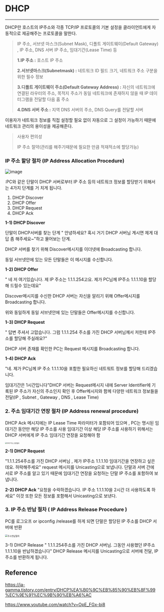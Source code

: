 # DHCP

---

DHCP란 호스트의 IP주소와 각종 TCP/IP 프로토콜의 기본 설정을 클라이언트에게 자동적으로 제공해주는 프로토콜을 말한다.

> IP 주소, 서브넷 마스크(Subnet Mask), 디폴트 게이트웨이(Default Gateway) , IP 주소, DNS 서버 IP 주소, 임대기간(Lease Time) 등
>
> **1.IP 주소 :** 호스트 IP 주소
>
> **2.서브넷마스크(Subnetmask) :** 네트워크 ID 필드 크기, 네트워크 주소 구분을 위한 필수 정보
>
> **3.디폴트 게이트웨이 주소(Default Gateway Address) :** 자신의 네트워크에 연결된 라우터의 주소, 목적지 주소가 동일 네트워크에 존재하지 않을 때 IP 데이터그램을 전달할 다음 홉 주소
>
> **4.DNS 서버 주소 :** 지역 DNS 서버의 주소, DNS Query를 전달할 서버



이용자가 네트워크 정보를 직접 설정할 필요 없이 자동으로 그 설정이 가능하기 때문에 네트워크 관리의 용이성을 제공해준다.

> 사용자 편의성
>
> IP 주소 절약(관리를 해주기때문에 필요한 만큼 적재적소에 할당가능)





### IP 주소 할당 절차 (IP Address Allocation Procedure)

![image](https://user-images.githubusercontent.com/68331041/143676391-7e9e72ab-b683-4357-9c57-b76e39b54776.png)

:PC와 같은 단말이 DHCP 서버로부터 IP 주소 등의 네트워크 정보를 할당받기 위해서는 4가지 단계를 거  치게 됩니다.

1) DHCP Discover
2) DHCP Offer
3) DHCP Request
4) DHCP Ack





**1-1) DHCP Discover** 

단말이 DHCP서버를 찾는 단계 " 안녕하세요? 혹시 거기 DHCP 서버님 계시면 제게 대답 좀 해주세요~"하고 물어보는 단계.

DHCP 서버를 찾기 위해 Discover메시지를 이더넷에 Broadcasting 합니다. 

동일 서브넷안에 있는 모든 단말들은 이 메시지를 수신합니다. 

**1-2) DHCP Offer**

" 네 저 여기있습니다. 제 IP 주소는 1.1.1.254고요. 제가 PC님께 IP주소 1.1.1.10을 할당해 드릴수 있는데요" 

 Discover메시지를 수신한 DHCP 서버는 자신을 알리기 위해 Offer메시지를 Broadcasting 합니다.

위와 동일하게 동일 서브넷안에 있는 단말들은 Offer메시지를 수신합니다. 

**1-3) DHCP Request**

" 답변 주셔서 고맙습니다. 그럼 1.1.1.254 주소를 가진 DHCP 서버님께서 저한테 IP주소를 할당해 주실래요?" 

DHCP 서버 존재를 확인한 PC는 Request 메시지를 Broadcasting 합니다.

**1-4) DHCP Ack**

"네. 제가 PC님께 IP 주소 1.1.1.10을 포함한 필요하신 네트워트 정보를 할당해 드리겠습니다. 

임대기간은 1시간입니다"DHCP 서버는 Request메시지 내에 Server Identifier에 기록된 IP 주소가 자신의 주소인지 확인 후 Offer메시지와 함께 다양한 네트워크 정보들을 전달(IP , Subnet , Gateway , DNS , Lease Time) 





### **2. 주소 임대기간 연장 절차 (IP Address renewal procedure)**

DHCP Ack 메시지에는 IP Lease Time 파라미터가 포함되어 있으며 , PC는 명시된 임대기간 동안만 해당 IP 주소를 사용 임대기간 이상 해당 IP 주소를 사용하기 위해서는 DHCP 서버에게 IP 주소 임대기간 연장을 요청해야 함 

<img src="https://blog.kakaocdn.net/dn/9YLcV/btqZFuN98Zn/OciwkWWkZqX8sYiAZFlrRk/img.jpg" alt="DHCP 주소 연장절차" style="zoom: 33%;" />


 **2-1) DHCP Request**

"1.1.1.254주소를 가진 DHCP 서버님 , 제가 IP주소 1.1.1.10 임대기간을 연장하고 싶은데요. 허락해주세요" 
 request 메시지를 Unicasting으로 보냅니다. 단말과 서버 간에 서로 IP 주소를 알고 있기 때문에 임대기간 연장을 요청하는 단말 IP 주소를 포함하여 보냅니다. 

**2-2) DHCP Ack** 
 "요청을 수락하겠습니다. IP 주소 1.1.1.10을 2시간 더 사용하도록 하세요" 이것 또한 모든 정보를 포함해서 Unicasting으로 보낸다.





### **3. IP 주소 반납 절차 ( IP Address Release Procedure )**

PC를 로그오프 or ipconfig /release를 하게 되면 단말은 할당된 IP 주소를 DHCP 서버에 반환 
 

<img src="https://blog.kakaocdn.net/dn/C80WT/btqZvOf4iit/WBecI1PoPXvYS1t495twQ0/img.jpg" alt="주소반납절차" style="zoom:50%;" />

3-1) DHCP Release
" 1.1.1.254주소를 가진 DHCP 서버님. 그동안 사용했던 IP주소 1.1.1.10을 반납하겠습니다"
DHCP Release 메시지를 Unicasting으로 서버에 전달, IP 주소를 반환하게 됩니다. 

 





## Reference

https://ja-gamma.tistory.com/entry/DHCP%EA%B0%9C%EB%85%90%EB%8F%99%EC%9E%91%EC%9B%90%EB%A6%AC

https://www.youtube.com/watch?v=OpE_FGx-bi8
